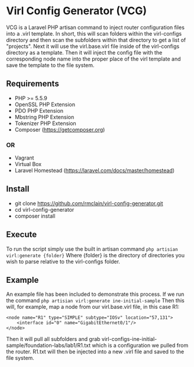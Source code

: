 # Virl Config Generator (VCG)

VCG is a Laravel PHP artisan command to inject router configuration files into a .virl template.  In short, this will scan folders within the virl-configs directory and then scan the subfolders within that directory to get a list of "projects".  Next it will use the virl.base.virl file inside of the virl-configs directory as a template.  Then it will inject the config file with the corresponding node name into the proper place of the virl template and save the template to the file system.

## Requirements
  - PHP >= 5.5.9
  - OpenSSL PHP Extension
  - PDO PHP Extension
  - Mbstring PHP Extension
  - Tokenizer PHP Extension
  - Composer (https://getcomposer.org)

### OR
  - Vagrant
  - Virtual Box
  - Laravel Homestead (https://laravel.com/docs/master/homestead)

## Install
 - git clone https://github.com/rmclain/virl-config-generator.git
 - cd virl-config-generator
 - composer install

## Execute
To run the script simply use the built in artisan command
    `php artisian virl:generate {folder}`
Where {folder} is the directory of directories you wish to parse relative to the virl-configs folder.

## Example
An example file has been included to demonstrate this process. If we run the command `php artisian virl:generate ine-initial-sample`
Then this will, for example, map a node from our virl.base.virl file, in this case R1:

    <node name="R1" type="SIMPLE" subtype="IOSv" location="57,131">
        <interface id="0" name="GigabitEthernet0/1"/>
    </node>

Then it will pull all subfolders and grab virl-configs-ine-initial-sample/foundation-labs/lab1/R1.txt which is a configuration we pulled from the router.  R1.txt will then be injected into a new .virl file and saved to the file system.

